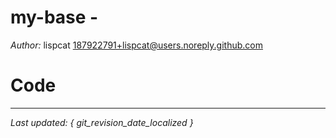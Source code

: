 # my-base - 

*Author:* lispcat <187922791+lispcat@users.noreply.github.com><br>


# Code



---

*Last updated: { git_revision_date_localized }*
